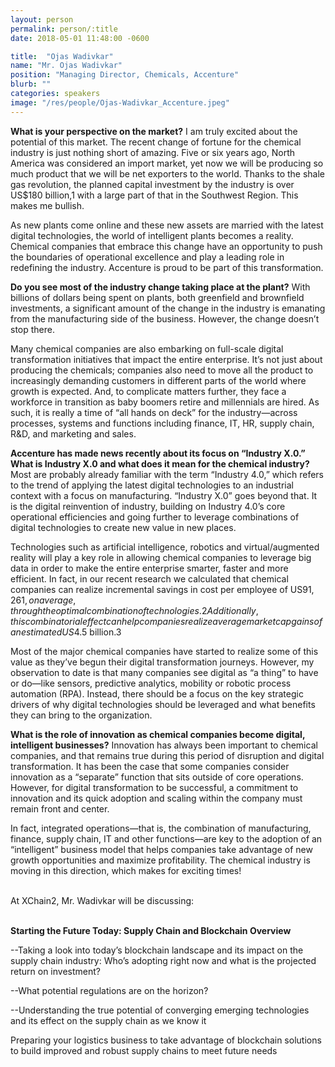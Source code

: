 ```yaml
---
layout: person
permalink: person/:title
date: 2018-05-01 11:48:00 -0600

title:  "Ojas Wadivkar"
name: "Mr. Ojas Wadivkar"
position: "Managing Director, Chemicals, Accenture"
blurb: ""
categories: speakers
image: "/res/people/Ojas-Wadivkar_Accenture.jpeg"
---
```

<b>What is your perspective on the market?</b>
I am truly excited about the potential of this market. The recent change of fortune for the chemical industry is just nothing short of amazing. Five or six years ago, North America was considered an import market, yet now we will be producing so much product that we will be net exporters to the world. Thanks to the shale gas revolution, the planned capital investment by the industry is over US$180 billion,1 with a large part of that in the Southwest Region. This makes me bullish.

As new plants come online and these new assets are married with the latest digital technologies, the world of intelligent plants becomes a reality. Chemical companies that embrace this change have an opportunity to push the boundaries of operational excellence and play a leading role in redefining the industry. Accenture is proud to be part of this transformation.

<b>Do you see most of the industry change taking place at the plant?</b>
With billions of dollars being spent on plants, both greenfield and brownfield investments, a significant amount of the change in the industry is emanating from the manufacturing side of the business. However, the change doesn’t stop there.

Many chemical companies are also embarking on full-scale digital transformation initiatives that impact the entire enterprise. It’s not just about producing the chemicals; companies also need to move all the product to increasingly demanding customers in different parts of the world where growth is expected. And, to complicate matters further, they face a workforce in transition as baby boomers retire and millennials are hired. As such, it is really a time of “all hands on deck” for the industry—across processes, systems and functions including finance, IT, HR, supply chain, R&D, and marketing and sales.

<b>Accenture has made news recently about its focus on “Industry X.0.” What is Industry X.0 and what does it mean for the chemical industry?</b>
Most are probably already familiar with the term “Industry 4.0,” which refers to the trend of applying the latest digital technologies to an industrial context with a focus on manufacturing. “Industry X.0” goes beyond that. It is the digital reinvention of industry, building on Industry 4.0’s core operational efficiencies and going further to leverage combinations of digital technologies to create new value in new places.

Technologies such as artificial intelligence, robotics and virtual/augmented reality will play a key role in allowing chemical companies to leverage big data in order to make the entire enterprise smarter, faster and more efficient. In fact, in our recent research we calculated that chemical companies can realize incremental savings in cost per employee of US$91,261, on average, through the optimal combination of technologies.2 Additionally, this combinatorial effect can help companies realize average market cap gains of an estimated US$4.5 billion.3

Most of the major chemical companies have started to realize some of this value as they’ve begun their digital transformation journeys. However, my observation to date is that many companies see digital as “a thing” to have or do—like sensors, predictive analytics, mobility or robotic process automation (RPA). Instead, there should be a focus on the key strategic drivers of why digital technologies should be leveraged and what benefits they can bring to the organization.

<b>What is the role of innovation as chemical companies become digital, intelligent businesses?</b>
Innovation has always been important to chemical companies, and that remains true during this period of disruption and digital transformation. It has been the case that some companies consider innovation as a “separate” function that sits outside of core operations. However, for digital transformation to be successful, a commitment to innovation and its quick adoption and scaling within the company must remain front and center.

In fact, integrated operations—that is, the combination of manufacturing, finance, supply chain, IT and other functions—are key to the adoption of an “intelligent” business model that helps companies take advantage of new growth opportunities and maximize profitability. The chemical industry is moving in this direction, which makes for exciting times!

<br>
At XChain2, Mr. Wadivkar will be discussing:
<br>
<br>
<p><b>Starting the Future Today: Supply Chain and Blockchain Overview</b></p>

<p>--Taking a look into today’s blockchain landscape and its impact on the supply chain industry: Who’s adopting right now and what is the projected return on investment?</p>
<p>--What potential regulations are on the horizon?</p>
<p>--Understanding the true potential of converging emerging technologies and its effect on the supply chain as we know it</p> 
<p>Preparing your logistics business to take advantage of blockchain solutions to build improved and robust supply chains to meet future needs</p>
